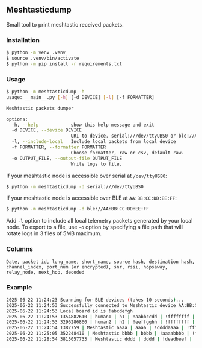 ## Meshtasticdump
Small tool to print meshtastic received packets.

### Installation

```bash
$ python -m venv .venv
$ source .venv/bin/activate
$ python -m pip install -r requirements.txt
```

### Usage

```bash
$ python -m meshtasticdump -h 
usage: __main__.py [-h] [-d DEVICE] [-l] [-f FORMATTER]

Meshtastic packets dumper

options:
  -h, --help            show this help message and exit
  -d DEVICE, --device DEVICE
                        URI to device. serial:///dev/ttyUBS0 or ble://AA:BB:CC:DD:EE:FF
  -l, --include-local   Include local packets from local device
  -f FORMATTER, --formatter FORMATTER
                        Choose formatter, raw or csv, default raw.
  -o OUTPUT_FILE, --output-file OUTPUT_FILE
                        Write logs to file.
```
If your meshtastic node is accessible over serial at `/dev/ttyUSB0`:

```bash
$ python -m meshtasticdump -d serial:///dev/ttyUBS0
```

If your meshtastic node is accessible over BLE at `AA:BB:CC:DD:EE:FF`:
```bash
$ python -m meshtasticdump -d ble://AA:BB:CC:DD:EE:FF
```

Add `-l` option to include all local telemetry packets generated by your local node. To export to a file, use `-o` option by specifying a file path that will rotate logs in 3 files of 5MB maximum.

### Columns
`Date, packet id, long_name, short_name, source hash, destination hash, channel_index, port_num (or encrypted), snr, rssi, hopsaway, relay_node, next_hop, decoded`

### Example
```bash
2025-06-22 11:24:23 Scanning for BLE devices (takes 10 seconds)...
2025-06-22 11:24:53 Successfully connected to Meshtastic device AA:BB:CC:DD:EE:FF
2025-06-22 11:24:53 Local board id is !abcdefgh
2025-06-22 11:24:53 1354882610 | human1 | h1 | !aabbccdd | !ffffffff | 0 | TELEMETRY_APP | 1.25 | -121 | 5 | 88 | None | EnvironmentMetrics(temperature=27.770000457763672, relative_humidity=0.0, barometric_pressure=999.123291015625)
2025-06-22 11:24:53 3296286860 | human2 | h2 | !eeffgghh | !ffffffff | 0 | TELEMETRY_APP | 3.25 | -121 | 1 | 88 | None | DeviceMetrics(txairutil=0.16, battery_level=101, channel_utilization=23.58, voltage=0.0, uptime=433993)
2025-06-22 11:24:54 1382759 | Meshtastic aaaa | aaaa | !ddddaaaa | !ffffffff | 0 | TELEMETRY_APP | -17.0 | -143 | 5 | 48 | None | DeviceMetrics(txairutil=1.79, battery_level=71, channel_utilization=5.86, voltage=3.9, uptime=10436)
2025-06-22 11:25:05 352248410 | Meshtastic bbbb | bbbb | !aaaabbbb | !ffffffff | 0 | POSITION_APP | 3.0 | -118 | 3 | 88 | None | Position(lat='XX.XXXX', lon='YY.YYYY', altitude=None)
2025-06-22 11:28:54 3815057733 | Meshtastic dddd | dddd | !deadbeef | !ffffffff | 0 | ENCRYPTED | 2.14 | -112 | 1 | 88 | None | None
```